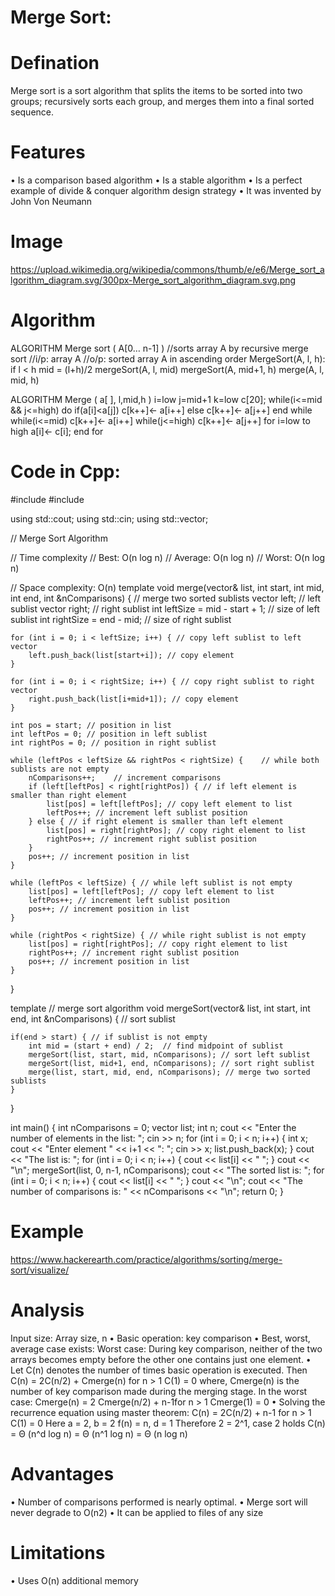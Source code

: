 # Merge Sort:

# Defination
Merge sort is a sort algorithm that splits the items to be sorted into two groups; 
recursively sorts each group, and merges them into a final sorted sequence.

# Features
• Is a comparison based algorithm
• Is a stable algorithm
• Is a perfect example of divide & conquer algorithm design strategy
• It was invented by John Von Neumann

# Image
https://upload.wikimedia.org/wikipedia/commons/thumb/e/e6/Merge_sort_algorithm_diagram.svg/300px-Merge_sort_algorithm_diagram.svg.png

# Algorithm
ALGORITHM Merge sort ( A[0… n-1] )
//sorts array A by recursive merge sort
//i/p: array A
//o/p: sorted array A in ascending order
MergeSort(A, l, h):
 if l < h
 mid = (l+h)/2
 mergeSort(A, l, mid)
 mergeSort(A, mid+1, h)
 merge(A, l, mid, h)

ALGORITHM Merge ( a[ ], l,mid,h )
i=low
j=mid+1
k=low
c[20];
while(i<=mid && j<=high) do
   if(a[i]<a[j])
    c[k++]<- a[i++]
   else
    c[k++]<- a[j++]
end while
while(i<=mid) 
   c[k++]<- a[i++]
while(j<=high) 
   c[k++]<- a[j++]
for i=low to high
   a[i]<- c[i];
end for

# Code in Cpp:
#include <iostream>
#include <vector>

using std::cout;
using std::cin;
using std::vector;

// Merge Sort Algorithm

// Time complexity
// Best: O(n log n)
// Average: O(n log n)
// Worst: O(n log n)

// Space complexity: O(n)
template <class T>
void merge(vector<T>& list, int start, int mid, int end, int &nComparisons) { // merge two sorted sublists
    vector<T> left; // left sublist
    vector<T> right; // right sublist
    int leftSize = mid - start + 1; // size of left sublist
    int rightSize = end - mid; // size of right sublist

    for (int i = 0; i < leftSize; i++) { // copy left sublist to left vector
        left.push_back(list[start+i]); // copy element
    }

    for (int i = 0; i < rightSize; i++) { // copy right sublist to right vector
        right.push_back(list[i+mid+1]); // copy element
    }

    int pos = start; // position in list
    int leftPos = 0; // position in left sublist
    int rightPos = 0; // position in right sublist

    while (leftPos < leftSize && rightPos < rightSize) {    // while both sublists are not empty
        nComparisons++;    // increment comparisons
        if (left[leftPos] < right[rightPos]) { // if left element is smaller than right element
            list[pos] = left[leftPos]; // copy left element to list
            leftPos++; // increment left sublist position
        } else { // if right element is smaller than left element
            list[pos] = right[rightPos]; // copy right element to list
            rightPos++; // increment right sublist position
        }
        pos++; // increment position in list
    }

    while (leftPos < leftSize) { // while left sublist is not empty
        list[pos] = left[leftPos]; // copy left element to list
        leftPos++; // increment left sublist position
        pos++; // increment position in list
    }

    while (rightPos < rightSize) { // while right sublist is not empty
        list[pos] = right[rightPos]; // copy right element to list
        rightPos++; // increment right sublist position
        pos++; // increment position in list
    }
}

template <class T> // merge sort algorithm
void mergeSort(vector<T>& list, int start, int end, int &nComparisons) { // sort sublist

    if(end > start) { // if sublist is not empty
        int mid = (start + end) / 2;  // find midpoint of sublist
        mergeSort(list, start, mid, nComparisons); // sort left sublist
        mergeSort(list, mid+1, end, nComparisons); // sort right sublist
        merge(list, start, mid, end, nComparisons); // merge two sorted sublists
    }
}


int main()
{
    int nComparisons = 0;
    vector<int> list;
    int n;
    cout << "Enter the number of elements in the list: ";
    cin >> n;
    for (int i = 0; i < n; i++) {
        int x;
        cout << "Enter element " << i+1 << ": ";
        cin >> x;
        list.push_back(x);
    }
    cout << "The list is: ";
    for (int i = 0; i < n; i++) {
        cout << list[i] << " ";
    }
    cout << "\n";
    mergeSort(list, 0, n-1, nComparisons);
    cout << "The sorted list is: ";
    for (int i = 0; i < n; i++) {
        cout << list[i] << " ";
    }
    cout << "\n";
    cout << "The number of comparisons is: " << nComparisons << "\n";
    return 0;
}

# Example
https://www.hackerearth.com/practice/algorithms/sorting/merge-sort/visualize/

# Analysis
Input size: Array size, n
• Basic operation: key comparison
• Best, worst, average case exists:
Worst case: During key comparison, neither of the two arrays becomes 
empty before the other one contains just one element.
• Let C(n) denotes the number of times basic operation is executed. 
Then
 C(n) = 2C(n/2) + Cmerge(n) for n > 1
 C(1) = 0
where, Cmerge(n) is the number of key comparison made during the merging 
stage. In the worst case:
Cmerge(n) = 2 Cmerge(n/2) + n-1for n > 1 
Cmerge(1) = 0
• Solving the recurrence equation using master theorem: 
C(n) = 2C(n/2) + n-1 for n > 1
C(1) = 0
Here a = 2, b = 2
 f(n) = n, d = 1 
Therefore 2 = 2^1, case 2 holds
C(n) = Θ (n^d log n)
     = Θ (n^1 log n)
     = Θ (n log n)

# Advantages
• Number of comparisons performed is nearly optimal.
• Merge sort will never degrade to O(n2)
• It can be applied to files of any size

# Limitations
• Uses O(n) additional memory